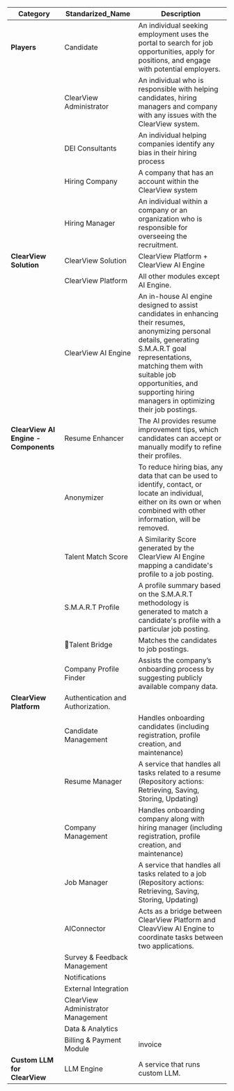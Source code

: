 
| Category  | Standarized\_Name | Description |
| ----- | ----- | ----- |
| **Players** | Candidate | An individual seeking employment uses the portal to search for job opportunities, apply for positions, and engage with potential employers. |
|  | ClearView Administrator | An individual who is responsible with helping candidates, hiring managers and company with any issues with the ClearView system.   |
|  | DEI Consultants | An individual helping companies identify any bias in their hiring process |
|  | Hiring Company | A company that has an account within the ClearView system |
|  | Hiring Manager | An individual within a company or an organization who is responsible for overseeing the recruitment.  |
| **ClearView Solution** | ClearView Solution | ClearView Platform \+ ClearView AI Engine  |
|  | ClearView Platform | All other modules except AI Engine. |
|  | ClearView AI Engine | An in-house AI engine designed to assist candidates in enhancing their resumes, anonymizing personal details, generating S.M.A.R.T goal representations, matching them with suitable job opportunities, and supporting hiring managers in optimizing their job postings. |
| **ClearView AI Engine \- Components** | Resume Enhancer | The AI provides resume improvement tips, which candidates can accept or manually modify to refine their profiles.  |
|  | Anonymizer | To reduce hiring bias, any data that can be used to identify, contact, or locate an individual, either on its own or when combined with other information, will be removed.  |
|  | Talent Match Score | A Similarity Score generated by the ClearView AI Engine mapping a candidate's profile to a job posting. |
|  | S.M.A.R.T Profile  | A profile summary based on the S.M.A.R.T methodology is generated to match a candidate's profile with a particular job posting. |
|  | Talent Bridge |  Matches the candidates to job postings.  |
|  | Company Profile Finder | Assists the company’s onboarding process by suggesting publicly available company data.  |
| **ClearView Platform** | Authentication and Authorization.  |  |
|  | Candidate Management | Handles onboarding candidates (including registration, profile creation, and maintenance)  |
|  | Resume Manager | A service that handles all tasks related to a resume (Repository actions: Retrieving, Saving, Storing, Updating)  |
|  | Company Management | Handles onboarding company along with hiring manager (including registration, profile creation, and maintenance)  |
|  | Job Manager | A service that handles all tasks related to a job (Repository actions: Retrieving, Saving, Storing, Updating)  |
|  | AIConnector | Acts as a bridge between ClearView Platform and CleavView AI Engine to coordinate tasks between two applications.  |
|  | Survey & Feedback Management |  |
|  | Notifications |  |
|  | External Integration |  |
|  | ClearView Administrator Management |  |
|  | Data & Analytics |  |
|  | Billing & Payment Module | invoice |
| **Custom LLM for ClearView** | LLM Engine | A service that runs custom LLM.  |

